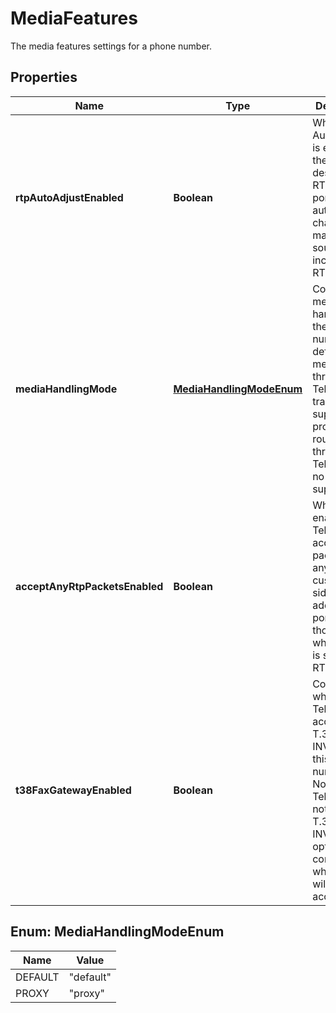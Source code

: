 

# MediaFeatures

The media features settings for a phone number.
## Properties

Name | Type | Description | Notes
------------ | ------------- | ------------- | -------------
**rtpAutoAdjustEnabled** | **Boolean** | When RTP Auto-Adjust is enabled, the destination RTP address port will be automatically changed to match the source of the incoming RTP packets. |  [optional]
**mediaHandlingMode** | [**MediaHandlingModeEnum**](#MediaHandlingModeEnum) | Controls how media is handled for the phone number. default: media routed through Telnyx with transcode support. proxy: media routed through Telnyx with no transcode support. |  [optional]
**acceptAnyRtpPacketsEnabled** | **Boolean** | When enabled, Telnyx will accept RTP packets from any customer-side IP address and port, not just those to which Telnyx is sending RTP. |  [optional]
**t38FaxGatewayEnabled** | **Boolean** | Controls whether Telnyx will accept a T.38 re-INVITE for this phone number. Note that Telnyx will not send a T.38 re-INVITE; this option only controls whether one will be accepted. |  [optional]



## Enum: MediaHandlingModeEnum

Name | Value
---- | -----
DEFAULT | &quot;default&quot;
PROXY | &quot;proxy&quot;



